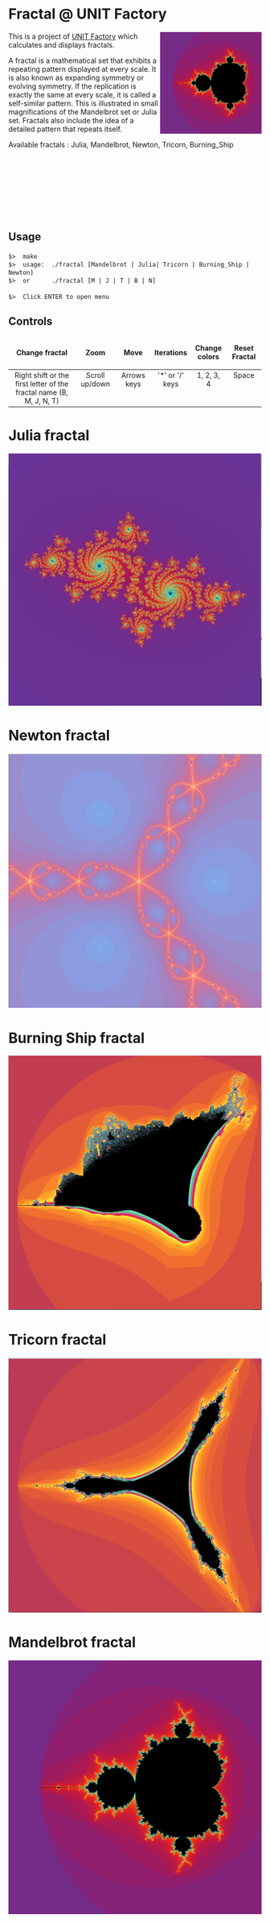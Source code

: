 # Fractal @ UNIT Factory

<img align="right"  src="https://github.com/kuzmykvadim/42/blob/master/fractal/Screens/Mandelbrot.png" width="40%" />
This is a project of <a href="http://www.unit.ua" target="_blank" >UNIT Factory</a> which calculates and displays fractals.


A fractal is a mathematical set that exhibits a repeating pattern displayed at every scale. It is also known as expanding symmetry or evolving symmetry. If the replication is exactly the same at every scale, it is called a self-similar pattern. This is illustrated in small magnifications of the Mandelbrot set or Julia set. Fractals also include the idea of a detailed pattern that repeats itself.

Available fractals : Julia, Mandelbrot, Newton, Tricorn, Burning_Ship


<br /><br /><br /><br /><br /><br /><br />
## Usage
	$>  make
	$>  usage:	./fractal [Mandelbrot | Julia| Tricorn | Burning_Ship | Newton]
	$>  or		./fractal [M | J | T | B | N]
	
	$>  Click ENTER to open menu
## Controls

<table widht="100%">
<thead>
<tr>
<td widht ="30%" height="60px" align="center" cellpadding="0">
<strong>Change fractal</strong>
</td>
<td widht ="14%" align="center" cellpadding="0">
<strong>Zoom</strong>
</td>
<td width="14%" align="center" cellpadding="0">
<strong>Move</strong>
</td>
<td width="14%" align="center" cellpadding="0">
<strong size="5">Iterations<strong></ins>
</td>
<td width="14%" align="center" cellpadding="0">
<strong>Change colors</strong>
</td>
<td width="14%" align="center" cellpadding="0">
<strong>Reset Fractal</strong>
</td>
</tr>
</thead>
<tbody>
<tr>
<td valign="top" align="center">Right shift or the first letter of the fractal name (B, M, J, N, T)</td>
<td valign="top" align="center">Scroll up/down</td>
<td valign="top" align="center">Arrows keys</td>
<td valign="top" align="center">'*' or '/' keys</td>
<td valign="top" align="center">1, 2, 3, 4</td>
<td valign="top" align="center">Space</td>
</tr>
</table>
</tbody>

# Julia fractal
![screenshot](https://github.com/kuzmykvadim/42/blob/master/fractal/Screens/Julia.png?raw=true)

# Newton fractal
![screenshot](https://github.com/kuzmykvadim/42/blob/master/fractal/Screens/Newton.png?raw=true)

# Burning Ship fractal
![screenshot](https://github.com/kuzmykvadim/42/blob/master/fractal/Screens/Burning_ship.png?raw=true)

# Tricorn fractal
![screenshot](https://github.com/kuzmykvadim/42/blob/master/fractal/Screens/Tricorn.png?raw=true)

# Mandelbrot fractal
![screenshot](https://github.com/kuzmykvadim/42/blob/master/fractal/Screens/Mandelbrot.png?raw=true)

